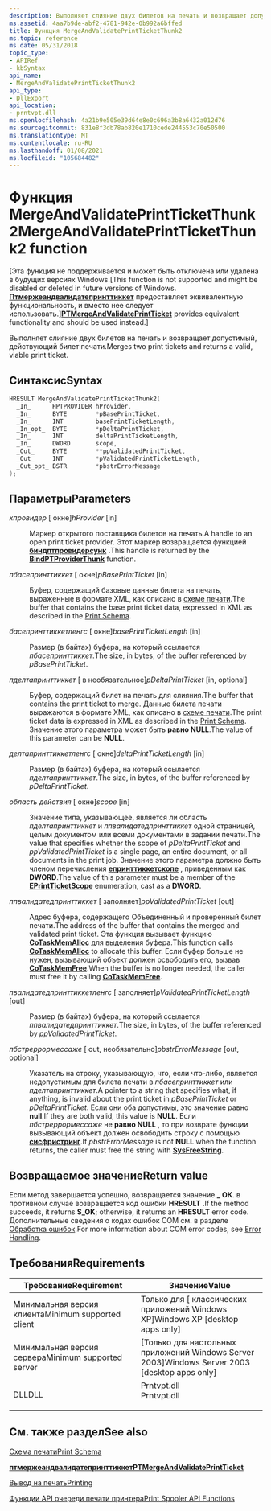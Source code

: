 ```yaml
---
description: Выполняет слияние двух билетов на печать и возвращает допустимый, действующий билет печати.
ms.assetid: 4aa7b9de-abf2-4781-942e-0b992a6bffed
title: Функция MergeAndValidatePrintTicketThunk2
ms.topic: reference
ms.date: 05/31/2018
topic_type:
- APIRef
- kbSyntax
api_name:
- MergeAndValidatePrintTicketThunk2
api_type:
- DllExport
api_location:
- prntvpt.dll
ms.openlocfilehash: 4a21b9e505e39d64e8e0c696a3b8a6432a012d76
ms.sourcegitcommit: 831e8f3db78ab820e1710cede244553c70e50500
ms.translationtype: MT
ms.contentlocale: ru-RU
ms.lasthandoff: 01/08/2021
ms.locfileid: "105684482"
---
```

# <a name="mergeandvalidateprintticketthunk2-function"></a><span data-ttu-id="eac75-103">Функция MergeAndValidatePrintTicketThunk2</span><span class="sxs-lookup"><span data-stu-id="eac75-103">MergeAndValidatePrintTicketThunk2 function</span></span>

<span data-ttu-id="eac75-104">\[Эта функция не поддерживается и может быть отключена или удалена в будущих версиях Windows.</span><span class="sxs-lookup"><span data-stu-id="eac75-104">\[This function is not supported and might be disabled or deleted in future versions of Windows.</span></span> <span data-ttu-id="eac75-105">[**Птмержеандвалидатепринттиккет**](/windows/desktop/api/prntvpt/nf-prntvpt-ptmergeandvalidateprintticket) предоставляет эквивалентную функциональность, и вместо нее следует использовать.\]</span><span class="sxs-lookup"><span data-stu-id="eac75-105">[**PTMergeAndValidatePrintTicket**](/windows/desktop/api/prntvpt/nf-prntvpt-ptmergeandvalidateprintticket) provides equivalent functionality and should be used instead.\]</span></span>

<span data-ttu-id="eac75-106">Выполняет слияние двух билетов на печать и возвращает допустимый, действующий билет печати.</span><span class="sxs-lookup"><span data-stu-id="eac75-106">Merges two print tickets and returns a valid, viable print ticket.</span></span>

## <a name="syntax"></a><span data-ttu-id="eac75-107">Синтаксис</span><span class="sxs-lookup"><span data-stu-id="eac75-107">Syntax</span></span>


```C++
HRESULT MergeAndValidatePrintTicketThunk2(
  _In_      HPTPROVIDER hProvider,
  _In_      BYTE        *pBasePrintTicket,
  _In_      INT         basePrintTicketLength,
  _In_opt_  BYTE        *pDeltaPrintTicket,
  _In_      INT         deltaPrintTicketLength,
  _In_      DWORD       scope,
  _Out_     BYTE        **ppValidatedPrintTicket,
  _Out_     INT         *pValidatedPrintTicketLength,
  _Out_opt_ BSTR        *pbstrErrorMessage
);
```



## <a name="parameters"></a><span data-ttu-id="eac75-108">Параметры</span><span class="sxs-lookup"><span data-stu-id="eac75-108">Parameters</span></span>

<dl> <dt>

<span data-ttu-id="eac75-109">*хпровидер* \[ окне\]</span><span class="sxs-lookup"><span data-stu-id="eac75-109">*hProvider* \[in\]</span></span>
</dt> <dd>

<span data-ttu-id="eac75-110">Маркер открытого поставщика билетов на печать.</span><span class="sxs-lookup"><span data-stu-id="eac75-110">A handle to an open print ticket provider.</span></span> <span data-ttu-id="eac75-111">Этот маркер возвращается функцией [**биндптпровидерсунк**](bindptproviderthunk.md) .</span><span class="sxs-lookup"><span data-stu-id="eac75-111">This handle is returned by the [**BindPTProviderThunk**](bindptproviderthunk.md) function.</span></span>

</dd> <dt>

<span data-ttu-id="eac75-112">*пбасепринттиккет* \[ окне\]</span><span class="sxs-lookup"><span data-stu-id="eac75-112">*pBasePrintTicket* \[in\]</span></span>
</dt> <dd>

<span data-ttu-id="eac75-113">Буфер, содержащий базовые данные билета на печать, выраженные в формате XML, как описано в [схеме печати](./printschema.md).</span><span class="sxs-lookup"><span data-stu-id="eac75-113">The buffer that contains the base print ticket data, expressed in XML as described in the [Print Schema](./printschema.md).</span></span>

</dd> <dt>

<span data-ttu-id="eac75-114">*басепринттиккетленгс* \[ окне\]</span><span class="sxs-lookup"><span data-stu-id="eac75-114">*basePrintTicketLength* \[in\]</span></span>
</dt> <dd>

<span data-ttu-id="eac75-115">Размер (в байтах) буфера, на который ссылается *пбасепринттиккет*.</span><span class="sxs-lookup"><span data-stu-id="eac75-115">The size, in bytes, of the buffer referenced by *pBasePrintTicket*.</span></span>

</dd> <dt>

<span data-ttu-id="eac75-116">*пделтапринттиккет* \[ в необязательное\]</span><span class="sxs-lookup"><span data-stu-id="eac75-116">*pDeltaPrintTicket* \[in, optional\]</span></span>
</dt> <dd>

<span data-ttu-id="eac75-117">Буфер, содержащий билет на печать для слияния.</span><span class="sxs-lookup"><span data-stu-id="eac75-117">The buffer that contains the print ticket to merge.</span></span> <span data-ttu-id="eac75-118">Данные билета печати выражаются в формате XML, как описано в [схеме печати](./printschema.md).</span><span class="sxs-lookup"><span data-stu-id="eac75-118">The print ticket data is expressed in XML as described in the [Print Schema](./printschema.md).</span></span> <span data-ttu-id="eac75-119">Значение этого параметра может быть **равно NULL**.</span><span class="sxs-lookup"><span data-stu-id="eac75-119">The value of this parameter can be **NULL**.</span></span>

</dd> <dt>

<span data-ttu-id="eac75-120">*делтапринттиккетленгс* \[ окне\]</span><span class="sxs-lookup"><span data-stu-id="eac75-120">*deltaPrintTicketLength* \[in\]</span></span>
</dt> <dd>

<span data-ttu-id="eac75-121">Размер (в байтах) буфера, на который ссылается *пделтапринттиккет*.</span><span class="sxs-lookup"><span data-stu-id="eac75-121">The size, in bytes, of the buffer referenced by *pDeltaPrintTicket*.</span></span>

</dd> <dt>

<span data-ttu-id="eac75-122">*область действия* \[ окне\]</span><span class="sxs-lookup"><span data-stu-id="eac75-122">*scope* \[in\]</span></span>
</dt> <dd>

<span data-ttu-id="eac75-123">Значение типа, указывающее, является ли область *пделтапринттиккет* и *ппвалидатедпринттиккет* одной страницей, целым документом или всеми документами в задании печати.</span><span class="sxs-lookup"><span data-stu-id="eac75-123">The value that specifies whether the scope of *pDeltaPrintTicket* and *ppValidatedPrintTicket* is a single page, an entire document, or all documents in the print job.</span></span> <span data-ttu-id="eac75-124">Значение этого параметра должно быть членом перечисления [**епринттиккетскопе**](/windows/desktop/api/prntvpt/ne-prntvpt-eprintticketscope) , приведенным как **DWORD**.</span><span class="sxs-lookup"><span data-stu-id="eac75-124">The value of this parameter must be a member of the [**EPrintTicketScope**](/windows/desktop/api/prntvpt/ne-prntvpt-eprintticketscope) enumeration, cast as a **DWORD**.</span></span>

</dd> <dt>

<span data-ttu-id="eac75-125">*ппвалидатедпринттиккет* \[ заполняет\]</span><span class="sxs-lookup"><span data-stu-id="eac75-125">*ppValidatedPrintTicket* \[out\]</span></span>
</dt> <dd>

<span data-ttu-id="eac75-126">Адрес буфера, содержащего Объединенный и проверенный билет печати.</span><span class="sxs-lookup"><span data-stu-id="eac75-126">The address of the buffer that contains the merged and validated print ticket.</span></span> <span data-ttu-id="eac75-127">Эта функция вызывает функцию [**CoTaskMemAlloc**](/windows/desktop/api/combaseapi/nf-combaseapi-cotaskmemalloc) для выделения буфера.</span><span class="sxs-lookup"><span data-stu-id="eac75-127">This function calls [**CoTaskMemAlloc**](/windows/desktop/api/combaseapi/nf-combaseapi-cotaskmemalloc) to allocate this buffer.</span></span> <span data-ttu-id="eac75-128">Если буфер больше не нужен, вызывающий объект должен освободить его, вызвав [**CoTaskMemFree**](/windows/desktop/api/combaseapi/nf-combaseapi-cotaskmemfree).</span><span class="sxs-lookup"><span data-stu-id="eac75-128">When the buffer is no longer needed, the caller must free it by calling [**CoTaskMemFree**](/windows/desktop/api/combaseapi/nf-combaseapi-cotaskmemfree).</span></span>

</dd> <dt>

<span data-ttu-id="eac75-129">*пвалидатедпринттиккетленгс* \[ заполняет\]</span><span class="sxs-lookup"><span data-stu-id="eac75-129">*pValidatedPrintTicketLength* \[out\]</span></span>
</dt> <dd>

<span data-ttu-id="eac75-130">Размер (в байтах) буфера, на который ссылается *ппвалидатедпринттиккет*.</span><span class="sxs-lookup"><span data-stu-id="eac75-130">The size, in bytes, of the buffer referenced by *ppValidatedPrintTicket*.</span></span>

</dd> <dt>

<span data-ttu-id="eac75-131">*пбстреррормессаже* \[ out, необязательно\]</span><span class="sxs-lookup"><span data-stu-id="eac75-131">*pbstrErrorMessage* \[out, optional\]</span></span>
</dt> <dd>

<span data-ttu-id="eac75-132">Указатель на строку, указывающую, что, если что-либо, является недопустимым для билета печати в *пбасепринттиккет* или *пделтапринттиккет*.</span><span class="sxs-lookup"><span data-stu-id="eac75-132">A pointer to a string that specifies what, if anything, is invalid about the print ticket in *pBasePrintTicket* or *pDeltaPrintTicket*.</span></span> <span data-ttu-id="eac75-133">Если они оба допустимы, это значение равно **null**.</span><span class="sxs-lookup"><span data-stu-id="eac75-133">If they are both valid, this value is **NULL**.</span></span> <span data-ttu-id="eac75-134">Если *пбстреррормессаже* не **равно NULL** , то при возврате функции вызывающий объект должен освободить строку с помощью [**сисфристринг**](/windows/win32/api/oleauto/nf-oleauto-sysfreestring).</span><span class="sxs-lookup"><span data-stu-id="eac75-134">If *pbstrErrorMessage* is not **NULL** when the function returns, the caller must free the string with [**SysFreeString**](/windows/win32/api/oleauto/nf-oleauto-sysfreestring).</span></span>

</dd> </dl>

## <a name="return-value"></a><span data-ttu-id="eac75-135">Возвращаемое значение</span><span class="sxs-lookup"><span data-stu-id="eac75-135">Return value</span></span>

<span data-ttu-id="eac75-136">Если метод завершается успешно, возвращается значение **\_ ОК**. в противном случае возвращается код ошибки **HRESULT** .</span><span class="sxs-lookup"><span data-stu-id="eac75-136">If the method succeeds, it returns **S\_OK**; otherwise, it returns an **HRESULT** error code.</span></span> <span data-ttu-id="eac75-137">Дополнительные сведения о кодах ошибок COM см. в разделе [Обработка ошибок](../com/error-handling-in-com.md).</span><span class="sxs-lookup"><span data-stu-id="eac75-137">For more information about COM error codes, see [Error Handling](../com/error-handling-in-com.md).</span></span>

## <a name="requirements"></a><span data-ttu-id="eac75-138">Требования</span><span class="sxs-lookup"><span data-stu-id="eac75-138">Requirements</span></span>



| <span data-ttu-id="eac75-139">Требование</span><span class="sxs-lookup"><span data-stu-id="eac75-139">Requirement</span></span> | <span data-ttu-id="eac75-140">Значение</span><span class="sxs-lookup"><span data-stu-id="eac75-140">Value</span></span> |
|-------------------------------------|----------------------------------------------------------------------------------------|
| <span data-ttu-id="eac75-141">Минимальная версия клиента</span><span class="sxs-lookup"><span data-stu-id="eac75-141">Minimum supported client</span></span><br/> | <span data-ttu-id="eac75-142">Только для \[ классических приложений Windows XP\]</span><span class="sxs-lookup"><span data-stu-id="eac75-142">Windows XP \[desktop apps only\]</span></span><br/>                                            |
| <span data-ttu-id="eac75-143">Минимальная версия сервера</span><span class="sxs-lookup"><span data-stu-id="eac75-143">Minimum supported server</span></span><br/> | <span data-ttu-id="eac75-144">\[Только для настольных приложений Windows Server 2003\]</span><span class="sxs-lookup"><span data-stu-id="eac75-144">Windows Server 2003 \[desktop apps only\]</span></span><br/>                                   |
| <span data-ttu-id="eac75-145">DLL</span><span class="sxs-lookup"><span data-stu-id="eac75-145">DLL</span></span><br/>                      | <dl> <span data-ttu-id="eac75-146"><dt>Prntvpt.dll</dt></span><span class="sxs-lookup"><span data-stu-id="eac75-146"><dt>Prntvpt.dll</dt></span></span> </dl> |



## <a name="see-also"></a><span data-ttu-id="eac75-147">См. также раздел</span><span class="sxs-lookup"><span data-stu-id="eac75-147">See also</span></span>

<dl> <dt>

[<span data-ttu-id="eac75-148">Схема печати</span><span class="sxs-lookup"><span data-stu-id="eac75-148">Print Schema</span></span>](./printschema.md)
</dt> <dt>

[<span data-ttu-id="eac75-149">**птмержеандвалидатепринттиккет**</span><span class="sxs-lookup"><span data-stu-id="eac75-149">**PTMergeAndValidatePrintTicket**</span></span>](/windows/desktop/api/prntvpt/nf-prntvpt-ptmergeandvalidateprintticket)
</dt> <dt>

[<span data-ttu-id="eac75-150">Вывод на печать</span><span class="sxs-lookup"><span data-stu-id="eac75-150">Printing</span></span>](printdocs-printing.md)
</dt> <dt>

[<span data-ttu-id="eac75-151">Функции API очереди печати принтера</span><span class="sxs-lookup"><span data-stu-id="eac75-151">Print Spooler API Functions</span></span>](printing-and-print-spooler-functions.md)
</dt> </dl>

 


